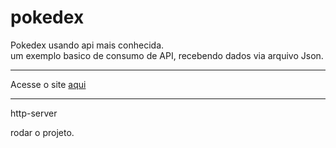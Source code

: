 # pokedex
Pokedex usando api mais conhecida.<br/>
um exemplo basico de consumo de API, recebendo dados via arquivo Json.
<hr/>
<p>Acesse o site <a href="https://joaomarcelo22.github.io/pokedex/" target="_blank">aqui</a></p>
<hr/>
<p>http-server</p> rodar o projeto.

